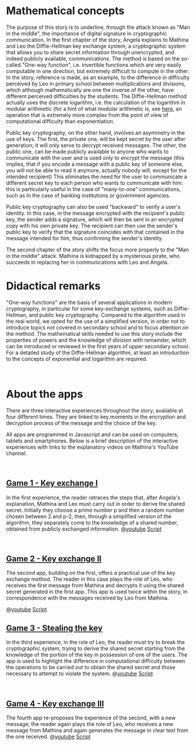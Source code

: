 # Mathematical concepts
The purpose of this story is to underline, through the attack known as "Man in the middle", the importance of digital signature in cryptographic communication.
In the first chapter of the story, Angela explains to Mathina and Leo the Diffie-Hellman key exchange system, a cryptographic system that allows you to share secret information through unencrypted, and indeed publicly available, communications.
The method is based on the so-called "One-way function", i.e. invertible functions which are very easily computable in one direction, but extremely difficult to compute in the other.
In the story, reference is made, as an example, to the difference in difficulty perceived by Leo in primary school between multiplications and divisions, which although mathematically are one the inverse of the other, have different perceived difficulties by the students.
The Diffie-Hellman method actually uses the discrete logarithm, i.e. the calculation of the logarithm in modular arithmetic (for a hint of what modular arithmetic is, see [here]($HUB_URL/story/the-lost-treasure/), an operation that is extremely more complex from the point of view of computational difficulty than exponentiation.

Public key cryptography, on the other hand, involves an asymmetry in the use of keys. The first, the private one, will be kept secret by the user after generation; it will only serve to decrypt received messages. The other, the public one, can be made publicly available to anyone who wants to communicate with the user and is used only to encrypt the message (this implies, that if you encode a message with a public key of someone else, you will not be able to read it anymore, actually nobody will, except for the intended recipient)
This eliminates the need for the user to communicate a different secret key to each person who wants to communicate with him: this is particularly useful in the case of "many-to-one" communications, such as in the case of banking institutions or government agencies.

Public key cryptography can also be used "backward" to verify a user's identity. In this case, in the message encrypted with the recipient's public key, the sender adds a signature, which will then be sent in an encrypted copy with his own private key. The recipient can then use the sender's public key to verify that the signature coincides with that contained in the message intended for him, thus confirming the sender's identity.

The second chapter of the story shifts the focus more properly to the "Man in the middle" attack. Mathina is kidnapped by a mysterious pirate, who succeeds in replacing her in communications with Leo and Angela. 


# Didactical remarks

"One-way functions" are the basis of several applications in modern cryptography, in particular for some key-exchange systems, such as Diffie-Hellman, and public key cryptography. Compared to the algorithm used in the real world, we opted for the use of a simplified version, in order not to introduce topics not covered in secondary school and to focus attention on the method. The mathematical skills needed to use this story include the properties of powers and the knowledge of division with remainder, which can be introduced or reviewed in the first years of upper secondary school. For a detailed study of the Diffie-Hellman algorithm, at least an introduction to the concepts of exponential and logarithm are required. 

&nbsp;

# About the apps

There are three interactive experiences throughout the story, available at four different times. They are linked to key moments in the encryption and decryption process of the message and the choice of the key.

All apps are programmed in Javascript and can be used on computers, tablets and smartphones. Below is a brief description of the interactive experiences with links to the explanatory videos on Mathina's YouTube channel. 

&nbsp;

## [Game 1 - Key exchange I]($HUB_URL/story/the-man-in-the-middle/?actionLink=app1)

In the first experience, the reader retraces the steps that, after Angela's explanation, Mathina and Leo must carry out in order to derive the shared secret. Initially they choose a prime number p and then a random number chosen between 2 and p-2, then, through a simplified version of the algorithm, they separately come to the knowledge of a shared number, obtained from publicly exchanged information. 
@[youtube](LCwYk0WbgT8?_align-center_)
[Script](stories/bucca-4/transcripts/Script4.pdf)

&nbsp;

## [Game 2 - Key exchange II]($HUB_URL/story/the-man-in-the-middle/?actionLink=app2)

The second app, building on the first, offers a practical use of the key exchange method. The reader in this case plays the role of Leo, who receives the first message from Mathina and decrypts it using the shared secret generated in the first app. This app is used twice within the story, in correspondence with the messages received by Leo from Mathina. 

@[youtube](OUW1rex3DJA?_align-center_)
[Script](stories/bucca-4/transcripts/Script4.pdf)
&nbsp;

## [Game 3 - Stealing the key]($HUB_URL/story/the-man-in-the-middle/?actionLink=app3)

In the third experience, in the role of Leo, the reader must try to break the cryptographic system, trying to derive the shared secret starting from the knowledge of the portion of the key in possession of one of the users. The app is used to highlight the difference in computational difficulty between the operations to be carried out to obtain the shared secret and those necessary to attempt to violate the system. 
@[youtube](ylf8uX4wdpo?_align-center_)
[Script](stories/bucca-4/transcripts/Script4.pdf)

&nbsp;

## [Game 4 - Key exchange III]($HUB_URL/story/the-man-in-the-middle/?actionLink=app4)

The fourth app re-proposes the experience of the second, with a new message; the reader again plays the role of Leo, who receives a new message from Mathina and again generates the message in clear text from the one received.
@[youtube](OUW1rex3DJA?_align-center_)
[Script](stories/bucca-4/transcripts/Script4.pdf)

&nbsp;
